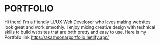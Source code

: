 # PORTFOLIO
Hi there! I'm a friendly UI/UX Web Developer who loves making websites look great and work smoothly. I enjoy mixing creative design with technical skills to build websites that are both pretty and easy to use. Here is my Portfolio link https://akashsonarportfolio.netlify.app/

